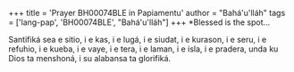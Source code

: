 +++
title = 'Prayer BH00074BLE in Papiamentu'
author = "Bahá'u'lláh"
tags = ['lang-pap', 'BH00074BLE', "Bahá'u'lláh"]
+++
*Blessed is the spot…

Santifiká sea e sitio, i e kas, i e lugá, i e siudat, i e kurason, i e seru,  i e refuhio, i e kueba, i e vaye, i e tera, 
i e laman, i e isla, i e pradera,  unda ku Dios ta menshoná, i su alabansa ta glorifiká.

